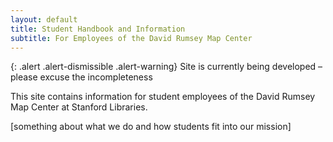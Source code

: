```yaml
---
layout: default
title: Student Handbook and Information
subtitle: For Employees of the David Rumsey Map Center
---
```

{: .alert .alert-dismissible .alert-warning}
Site is currently being developed – please excuse the incompleteness

This site contains information for student employees of the David Rumsey Map Center at Stanford Libraries.

[something about what we do and how students fit into our mission]


